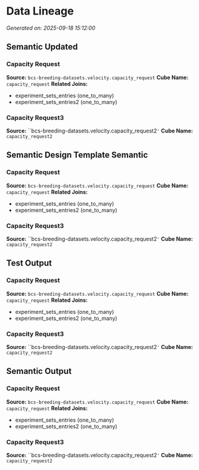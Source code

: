 # Data Lineage

*Generated on: 2025-09-18 15:12:00*

## Semantic Updated

### Capacity Request

**Source:** ``bcs-breeding-datasets.velocity.capacity_request``
**Cube Name:** `capacity_request`
**Related Joins:**
- experiment_sets_entries (one_to_many)
- experiment_sets_entries2 (one_to_many)

### Capacity Request3

**Source:** ``bcs-breeding-datasets.velocity.capacity_request2`'`
**Cube Name:** `capacity_request2`

## Semantic Design Template Semantic

### Capacity Request

**Source:** ``bcs-breeding-datasets.velocity.capacity_request``
**Cube Name:** `capacity_request`
**Related Joins:**
- experiment_sets_entries (one_to_many)
- experiment_sets_entries2 (one_to_many)

### Capacity Request3

**Source:** ``bcs-breeding-datasets.velocity.capacity_request2`'`
**Cube Name:** `capacity_request2`

## Test Output

### Capacity Request

**Source:** ``bcs-breeding-datasets.velocity.capacity_request``
**Cube Name:** `capacity_request`
**Related Joins:**
- experiment_sets_entries (one_to_many)
- experiment_sets_entries2 (one_to_many)

### Capacity Request3

**Source:** ``bcs-breeding-datasets.velocity.capacity_request2`'`
**Cube Name:** `capacity_request2`

## Semantic Output

### Capacity Request

**Source:** ``bcs-breeding-datasets.velocity.capacity_request``
**Cube Name:** `capacity_request`
**Related Joins:**
- experiment_sets_entries (one_to_many)
- experiment_sets_entries2 (one_to_many)

### Capacity Request3

**Source:** ``bcs-breeding-datasets.velocity.capacity_request2`'`
**Cube Name:** `capacity_request2`

